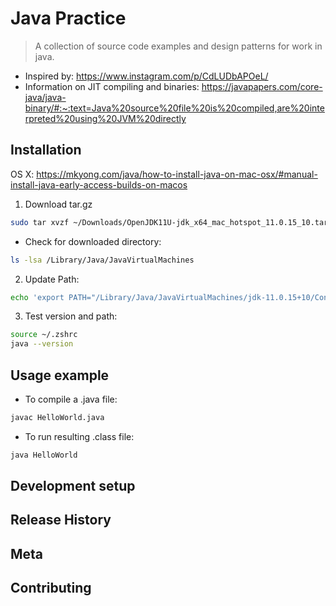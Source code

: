 # Java Practice

> A collection of source code examples and design patterns for work in java.

- Inspired by: https://www.instagram.com/p/CdLUDbAPOeL/
- Information on JIT compiling and binaries:
https://javapapers.com/core-java/java-binary/#:~:text=Java%20source%20file%20is%20compiled,are%20interpreted%20using%20JVM%20directly

## Installation

OS X:
https://mkyong.com/java/how-to-install-java-on-mac-osx/#manual-install-java-early-access-builds-on-macos

1. Download tar.gz

```sh
sudo tar xvzf ~/Downloads/OpenJDK11U-jdk_x64_mac_hotspot_11.0.15_10.tar.gz -C /Library/Java/JavaVirtualMachines
```

- Check for downloaded directory:
```sh
ls -lsa /Library/Java/JavaVirtualMachines

```

2. Update Path:
```sh
echo 'export PATH="/Library/Java/JavaVirtualMachines/jdk-11.0.15+10/Contents/Home/bin:$PATH"' >> ~/.zshrc

```
3. Test version and path:
```sh
source ~/.zshrc
java --version
```

## Usage example

- To compile a .java file:
```sh
javac HelloWorld.java
```
- To run resulting .class file:

```sh
java HelloWorld
```

## Development setup

## Release History

## Meta

## Contributing